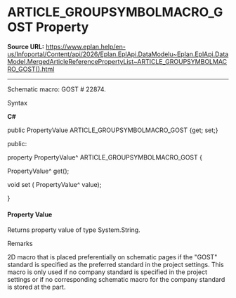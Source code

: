 # ARTICLE_GROUPSYMBOLMACRO_GOST Property

**Source URL:** https://www.eplan.help/en-us/Infoportal/Content/api/2026/Eplan.EplApi.DataModelu~Eplan.EplApi.DataModel.MergedArticleReferencePropertyList~ARTICLE_GROUPSYMBOLMACRO_GOST().html

---

Schematic macro: GOST # 22874.

Syntax

**C#**



public PropertyValue ARTICLE_GROUPSYMBOLMACRO_GOST {get; set;}

public:

property PropertyValue^ ARTICLE_GROUPSYMBOLMACRO_GOST {

   PropertyValue^ get();

   void set (    PropertyValue^ value);

}


#### Property Value

Returns property value of type System.String.

Remarks

2D macro that is placed preferentially on schematic pages if the "GOST" standard is specified as the preferred standard in the project settings. This macro is only used if no company standard is specified in the project settings or if no corresponding schematic macro for the company standard is stored at the part.
